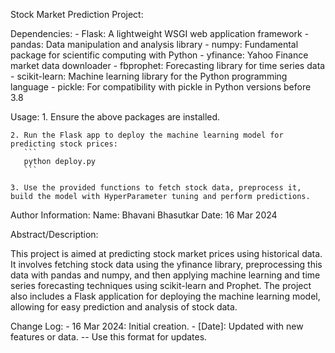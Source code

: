 Stock Market Prediction Project:

Dependencies:
    - Flask: A lightweight WSGI web application framework
    - pandas: Data manipulation and analysis library
    - numpy: Fundamental package for scientific computing with Python
    - yfinance: Yahoo Finance market data downloader
    - fbprophet: Forecasting library for time series data
    - scikit-learn: Machine learning library for the Python programming language
    - pickle: For compatibility with pickle in Python versions before 3.8

Usage:
    1. Ensure the above packages are installed.

    2. Run the Flask app to deploy the machine learning model for predicting stock prices:
       ```
       python deploy.py
       ```

    3. Use the provided functions to fetch stock data, preprocess it, build the model with HyperParameter tuning and perform predictions.

Author Information:
    Name: Bhavani Bhasutkar
    Date: 16 Mar 2024

Abstract/Description:

This project is aimed at predicting stock market prices using historical data. It involves fetching stock data using the yfinance library, preprocessing this data with pandas and numpy, and then applying machine learning and time series forecasting techniques using scikit-learn and Prophet. The project also includes a Flask application for deploying the machine learning model, allowing for easy prediction and analysis of stock data.

Change Log:
    - 16 Mar 2024: Initial creation.
    - [Date]: Updated with new features or data. -- Use this format for updates.
